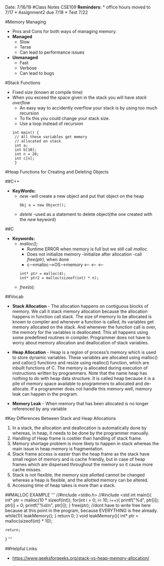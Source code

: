 Date: 7/16/19
#Class Notes CSE109
**Reminders:**
    * office hours moved to 7/17
    * Assignment2 due 7/18
    * Test 7/22

#Memory Managing
- Pros and Cons for both ways of managing memory.
- **Managed**
    * Slow
    * Terse
    * Can lead to performance issues
- **Unmanaged**
    * Fast 
    * Verbose
    * Can lead to bugs

#Stack Functions
- Fixed size (known at compile time)
- When you exceed the space given in the stack you will have *stack overflow*
    * An easy way to accidently overflow your stack is by using too much recursion
    * To fix this you could change your stack size.
    * Use a loop instead of recursion
    ```
    int main() {      
     // All these variables get memory 
     // allocated on stack 
     int a; 
     int b[10]; 
     int n = 20; 
     int c[n];
     }
    ```

#Heap Functions for  Creating and Deleting Objects 

##C++
- **KeyWords:**
    * *new*
        -will create a new object and put that object on the heap
        ```
        Obj o = new Object();
        ```
    * *delete*
        -used as a statement to delete object(the one created with the *new* keyword)

##C
- **Keywords:**
    * *malloc();*
        - Runtime ERROR when memory is full but we still call *malloc*.
        - Does not initialize memory
        -initialize after allocation
        -call *free(ptr)*, when done
        - c-->malloc-->OS-->memory
           <--     <--  <--
        ```
        int* ptr = malloc(4);
        int* ptr2 = malloc(sizeof(int) * n);
        ```
    * *free(o);*

##Vocab
* **Stack Allocation** - The allocation happens on contiguous blocks of memory. We call it stack memory allocation because the allocation happens in function call stack. The size of memory to be allocated is known to compiler and whenever a function is called, its variables get memory allocated on the stack. And whenever the function call is over, the memory for the variables is deallocated. This all happens using some predefined routines in compiler. Programmer does not have to worry about memory allocation and deallocation of stack variables.

* **Heap Allocation** - Heap is a region of process’s memory which is used to store dynamic variables. These variables are allocated using malloc() and calloc() functions and resize using realloc() function, which are inbuilt functions of C. The memory is allocated during execution of instructions written by programmers. Note that the name heap has nothing to do with heap data structure. It is called heap because it is a pile of memory space available to programmers to allocated and de-allocate. If a programmer does not handle this memory well, memory leak can happen in the program.

* **Memory Leak**  - When memory that has been allocated is no longer referenced by any variable

#Key Differences Between Stack and Heap Allocations

1. In a stack, the allocation and deallocation is automatically done by whereas, in heap, it needs to be done by the   programmer manually.
2. Handling of Heap frame is costlier than handling of stack frame.
3. Memory shortage problem is more likely to happen in stack whereas the main issue in heap memory is fragmentation.
4. Stack frame access is easier than the heap frame as the stack have small region of memory and is cache friendly, but in case of heap frames which are dispersed throughout the memory so it cause more cache misses.
5. Stack is not flexible, the memory size allotted cannot be changed whereas a heap is flexible, and the allotted memory can be altered.
6. Accessing time of heap takes is more than a stack.

##MALLOC EXAMPLE
'''
//#include <stdio.h>
//#include <std
int main(){
    int* ptr = malloc(10 * sizeof(int));
    for(int i = 0; i< 10; i++){
        printf("%d", ptr[i]);
        ptr[i] = 0;
        printf("%d/n", ptr[i]);
    }
    free(ptr); //dont have to write free here because at this point in the program, because EVERYTHING is free already.
    while(1){
        leakMemory();
    }
    return 0;
}
void leakMemory(){
    int* ptr = malloc(sizeof(int) * 10);
    
    return;
}
'''

##Helpful Links
- https://www.geeksforgeeks.org/stack-vs-heap-memory-allocation/
